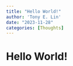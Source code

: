 ```yaml
---
title: "Hello World!"
author: 'Tony E. Lin'
date: "2023-11-28"
categories: [Thoughts]
---
```


# Hello World!